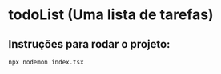 # todoList (Uma lista de tarefas)

## Instruções para rodar o projeto:

```
npx nodemon index.tsx
```
